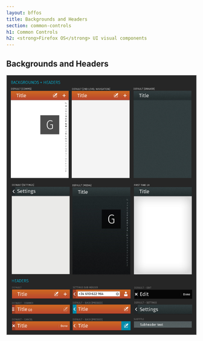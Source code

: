 ```yaml
---
layout: bffos
title: Backgrounds and Headers
section: common-controls
h1: Common Controls
h2: <strong>Firefox OS</strong> UI visual components
---
```


## Backgrounds and Headers

![alt Backgrounds and Headers](../images/CC/06-CC_BG_and_Headers.jpg)
